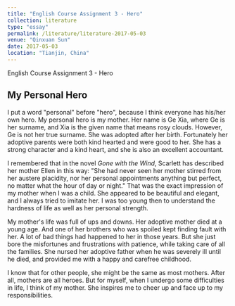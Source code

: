 ```yaml
---
title: "English Course Assignment 3 - Hero"
collection: literature
type: "essay"
permalink: /literature/literature-2017-05-03
venue: "Qinxuan Sun"
date: 2017-05-03
location: "Tianjin, China"
---
```


English Course Assignment 3 - Hero

## My Personal Hero

I put a word "personal" before "hero", because I think everyone has his/her own hero. My personal hero is my mother. Her name is Ge Xia, where Ge is her surname, and Xia is the given name that means rosy clouds. However, Ge is not her true surname. She was adopted after her birth. Fortunately her adoptive parents were both kind hearted and were good to her. She has a strong character and a kind heart, and she is also an excellent accountant.

I remembered that in the novel *Gone with the Wind*, Scarlett has described her mother Ellen in this way: "She had never seen her mother stirred from her austere placidity, nor her personal appointments anything but perfect, no matter what the hour of day or night." That was the exact impression of my mother when I was a child. She appeared to be beautiful and elegant, and I always tried to imitate her. I was too young then to understand the hardness of life as well as her personal strength.

My mother's life was full of ups and downs. Her adoptive mother died at a young age. And one of her brothers who was spoiled kept finding fault with her. A lot of bad things had happened to her in those years. But she just bore the misfortunes and frustrations with patience, while taking care of all the families. She nursed her adoptive father when he was severely ill until he died, and provided me with a happy and carefree childhood. 

I know that for other people, she might be the same as most mothers. After all, mothers are all heroes. But for myself, when I undergo some difficulties in life, I think of my mother. She inspires me to cheer up and face up to my responsibilities. 